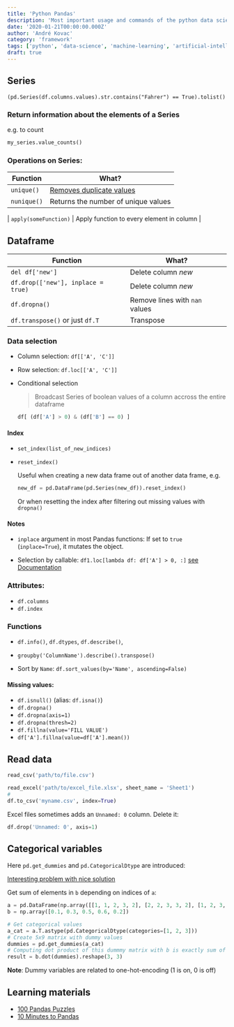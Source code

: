 ```yaml
---
title: 'Python Pandas'
description: 'Most important usage and commands of the python data science framework Pandas'
date: '2020-01-21T00:00:00.000Z'
author: 'André Kovac'
category: 'framework'
tags: ['python', 'data-science', 'machine-learning', 'artificial-intelligence', 'statistics']
draft: true
---
```


## Series

`(pd.Series(df.columns.values).str.contains("Fahrer") == True).tolist()`

### Return information about the elements of a Series

e.g. to count

```python
my_series.value_counts()
```

### Operations on Series:

| Function | What? |
| --- | --- |
| `unique()` | [Removes duplicate values](https://pandas.pydata.org/pandas-docs/stable/reference/api/pandas.Series.unique.html?highlight=unique#pandas.Series.unique) |
| `nunique()` | Returns the number of unique values |

| `apply(someFunction)` | Apply function to every element in column |


## Dataframe

| Function | What? |
| --- | --- |
| `del df['new']` | Delete column *new* |
| `df.drop(['new'], inplace = true)` | Delete column *new* |
| `df.dropna()` | Remove lines with `nan` values |
| `df.transpose()` or just `df.T` | Transpose |

### Data selection

* Column selection: `df[['A', 'C']]`
* Row selection: `df.loc[['A', 'C']]`

* Conditional selection

  > Broadcast Series of boolean values of a column accross the entire dataframe

  ```python
  df[ (df['A'] > 0) & (df['B'] == 0) ]
  ```

#### Index

* `set_index(list_of_new_indices)`

* `reset_index()`

  Useful when creating a new data frame out of another data frame, e.g.

  ```python
  new_df = pd.DataFrame(pd.Series(new_df)).reset_index()
  ```

  Or when resetting the index after filtering out missing values with `dropna()`

#### Notes

* `inplace` argument in most Pandas functions: If set to `true` (`inplace=True`), it mutates the object.

* Selection by callable: `df1.loc[lambda df: df['A'] > 0, :]` [see Documentation](https://pandas.pydata.org/pandas-docs/stable/user_guide/indexing.html#selection-by-callable)


### Attributes:

* `df.columns`
* `df.index`

### Functions

* `df.info()`, `df.dtypes`, `df.describe()`,

* `groupby('ColumnName').describe().transpose()`

* Sort by `Name`: `df.sort_values(by='Name', ascending=False)`


#### Missing values:

  * `df.isnull()` (alias: `df.isna()`)
  * `df.dropna()`
  * `df.dropna(axis=1)`
  * `df.dropna(thresh=2)`
  * `df.fillna(value='FILL VALUE')`
  * `df['A'].fillna(value=df['A'].mean())`

## Read data

```python
read_csv('path/to/file.csv')

read_excel('path/to/excel_file.xlsx', sheet_name = 'Sheet1')
#
df.to_csv('myname.csv', index=True)
```

Excel files sometimes adds an `Unnamed: 0` column. Delete it:

```python
df.drop('Unnamed: 0', axis=1)
```

## Categorical variables

Here `pd.get_dummies` and `pd.CategoricalDtype` are introduced:

[Interesting problem with nice solution](https://stackoverflow.com/questions/59907858/how-do-you-calculate-the-sum-based-on-certain-numbers-in-the-dataframe)

Get sum of elements in `b` depending on indices of `a`:

```python
a = pd.DataFrame(np.array([[1, 1, 2, 3, 2], [2, 2, 3, 3, 2], [1, 2, 3, 2, 3]]))
b = np.array([0.1, 0.3, 0.5, 0.6, 0.2])

# Get categorical values
a_cat = a.T.astype(pd.CategoricalDtype(categories=[1, 2, 3]))
# Create 5x9 matrix with dummy values
dummies = pd.get_dummies(a_cat)
# Computing dot product of this dummmy matrix with b is exactly sum of necessary parts
result = b.dot(dummies).reshape(3, 3)
```

**Note**: Dummy variables are related to one-hot-encoding (1 is on, 0 is off)

## Learning materials

- [100 Pandas Puzzles](https://github.com/ajcr/100-pandas-puzzles)
- [10 Minutes to Pandas](https://pandas.pydata.org/pandas-docs/stable/getting_started/10min.html)
